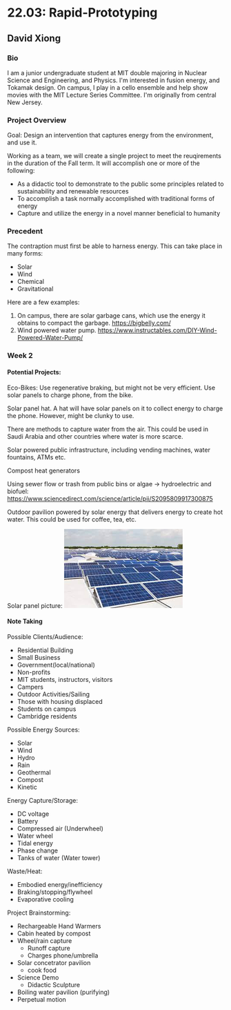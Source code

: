# 22.03: Rapid-Prototyping
## David Xiong


### Bio
I am a junior undergraduate student at MIT double majoring in Nuclear Science and Engineering, and Physics. I'm interested in fusion energy, and Tokamak design. On campus, I play in a cello ensemble and help show movies with the MIT Lecture Series Committee. I'm originally from central New Jersey.

### Project Overview

Goal: Design an intervention that captures energy from the environment, and use it.

Working as a team, we will create a single project to meet the reuqirements in the duration of the Fall term. 
It will accomplish one or more of the following:
- As a didactic tool to demonstrate to the public some principles related to sustainability and renewable resources
- To accomplish a task normally accomplished with traditional forms of energy
- Capture and utilize the energy in a novel manner beneficial to humanity

### Precedent 

The contraption must first be able to harness energy. This can take place in many forms:
- Solar
- Wind
- Chemical
- Gravitational

Here are a few examples:
1. On campus, there are solar garbage cans, which use the energy it obtains to compact the garbage. https://bigbelly.com/
2. Wind powered water pump. https://www.instructables.com/DIY-Wind-Powered-Water-Pump/


### Week 2

#### Potential Projects:
Eco-Bikes: Use regenerative braking, but might not be very efficient. Use solar panels to charge phone, from the bike. 

Solar panel hat. A hat will have solar panels on it to collect energy to charge the phone. However, might be clunky to use. 

There are methods to capture water from the air. This could be used in Saudi Arabia and other countries where water is more scarce. 

Solar powered public infrastructure, including vending machines, water fountains, ATMs etc.

Compost heat generators

Using sewer flow or trash from public bins or algae → hydroelectric and biofuel: https://www.sciencedirect.com/science/article/pii/S2095809917300875

Outdoor pavilion powered by solar energy that delivers energy to create hot water. This could be used for coffee, tea, etc. 

Solar panel picture:
![](/solarpanel.jpg "Text to show on mouseover")

#### Note Taking
Possible Clients/Audience:
- Residential Building
- Small Business
- Government(local/national)
- Non-profits
- MIT students, instructors, visitors
- Campers
- Outdoor Activities/Sailing
- Those with housing displaced
- Students on campus
- Cambridge residents

Possible Energy Sources:
- Solar
- Wind
- Hydro
- Rain
- Geothermal
- Compost
- Kinetic

Energy Capture/Storage:
- DC voltage
- Battery
- Compressed air (Underwheel)
- Water wheel
- Tidal energy
- Phase change 
- Tanks of water (Water tower)

Waste/Heat:
- Embodied energy/inefficiency
- Braking/stopping/flywheel
- Evaporative cooling

Project Brainstorming:
- Rechargeable Hand Warmers
- Cabin heated by compost
- Wheel/rain capture
  - Runoff capture
  - Charges phone/umbrella
- Solar concetrator pavilion
  - cook food
- Science Demo
  - Didactic Sculpture
- Boiling water pavilion (purifying)
- Perpetual motion

